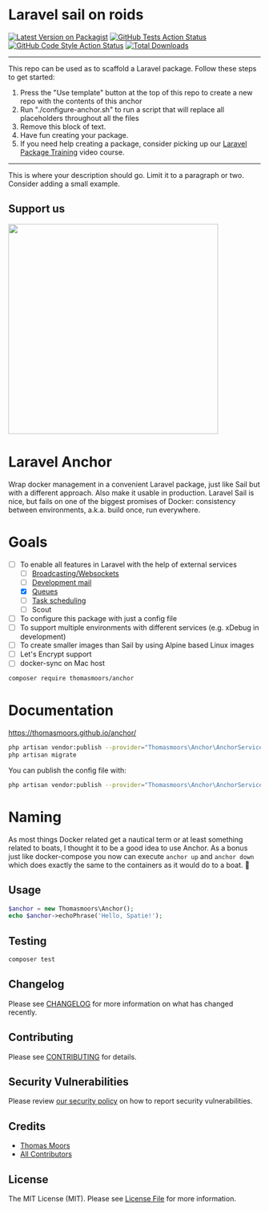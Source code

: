 # Laravel sail on roids

[![Latest Version on Packagist](https://img.shields.io/packagist/v/thomasmoors/anchor.svg?style=flat-square)](https://packagist.org/packages/thomasmoors/anchor)
[![GitHub Tests Action Status](https://img.shields.io/github/workflow/status/thomasmoors/anchor/run-tests?label=tests)](https://github.com/thomasmoors/anchor/actions?query=workflow%3Arun-tests+branch%3Amaster)
[![GitHub Code Style Action Status](https://img.shields.io/github/workflow/status/thomasmoors/anchor/Check%20&%20fix%20styling?label=code%20style)](https://github.com/thomasmoors/anchor/actions?query=workflow%3A"Check+%26+fix+styling"+branch%3Amaster)
[![Total Downloads](https://img.shields.io/packagist/dt/thomasmoors/anchor.svg?style=flat-square)](https://packagist.org/packages/thomasmoors/anchor)

---
This repo can be used as to scaffold a Laravel package. Follow these steps to get started:

1. Press the "Use template" button at the top of this repo to create a new repo with the contents of this anchor
2. Run "./configure-anchor.sh" to run a script that will replace all placeholders throughout all the files
3. Remove this block of text.
4. Have fun creating your package.
5. If you need help creating a package, consider picking up our <a href="https://laravelpackage.training">Laravel Package Training</a> video course.
---

This is where your description should go. Limit it to a paragraph or two. Consider adding a small example.

## Support us

[<img src="https://github-ads.s3.eu-central-1.amazonaws.com/anchor.jpg?t=1" width="419px" />](https://spatie.be/github-ad-click/anchor)
# Laravel Anchor

Wrap docker management in a convenient Laravel package, just like Sail but with a different approach. Also make it usable in production. Laravel Sail is nice, but fails on one of the biggest promises of Docker: consistency between environments, a.k.a. build once, run everywhere. 


# Goals

- [ ] To enable all features in Laravel with the help of external services
  - [ ] [Broadcasting/Websockets](https://github.com/beyondcode/laravel-websockets)
  - [ ] [Development mail](https://github.com/mailhog/MailHog)
  - [x] [Queues](https://redis.io/)
  - [ ] [Task scheduling](https://hub.docker.com/r/willfarrell/crontab)
  - [ ] Scout
- [ ] To configure this package with just a config file
- [ ] To support multiple environments with different services (e.g. xDebug in development)
- [ ] To create smaller images than Sail by using Alpine based Linux images
- [ ] Let's Encrypt support
- [ ] docker-sync on Mac host

```bash
composer require thomasmoors/anchor
```

# Documentation

https://thomasmoors.github.io/anchor/
```bash
php artisan vendor:publish --provider="Thomasmoors\Anchor\AnchorServiceProvider" --tag="anchor-migrations"
php artisan migrate
```

You can publish the config file with:
```bash
php artisan vendor:publish --provider="Thomasmoors\Anchor\AnchorServiceProvider" --tag="anchor-config"
```


# Naming

As most things Docker related get a nautical term or at least something related to boats, I thought it to be a good idea to use Anchor. As a bonus just like docker-compose you now can execute `anchor up` and `anchor down` which does exactly the same to the containers as it would do to a boat. 🙂
## Usage

```php
$anchor = new Thomasmoors\Anchor();
echo $anchor->echoPhrase('Hello, Spatie!');
```

## Testing

```bash
composer test
```

## Changelog

Please see [CHANGELOG](CHANGELOG.md) for more information on what has changed recently.

## Contributing

Please see [CONTRIBUTING](.github/CONTRIBUTING.md) for details.

## Security Vulnerabilities

Please review [our security policy](../../security/policy) on how to report security vulnerabilities.

## Credits

- [Thomas Moors](https://github.com/thomasmoors)
- [All Contributors](../../contributors)

## License

The MIT License (MIT). Please see [License File](LICENSE.md) for more information.
